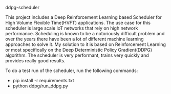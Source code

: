 ddpg-scheduler

This project includes a Deep Reinforcement Learning based Scheduler for High Volume Flexible Time(HVFT) applications. The use case for this scheduler is large scale IoT networks that rely on high network performance. Scheduling is known to be a notoriously difficult problem and over the years there have been a lot of different machine learning approaches to solve it. My solution to it is based on Reinforcement Learning or most specifically on the Deep Deterministic Policy Gradient(DDPG) algorithm. The scheduler is very performant, trains very quickly and provides really good results. 

To do a test run of the scheduler, run the following commands:

- pip install -r requirements.txt
- python ddpg/run_ddpg.py
